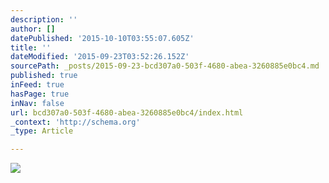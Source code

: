 ```yaml
---
description: ''
author: []
datePublished: '2015-10-10T03:55:07.605Z'
title: ''
dateModified: '2015-09-23T03:52:26.152Z'
sourcePath: _posts/2015-09-23-bcd307a0-503f-4680-abea-3260885e0bc4.md
published: true
inFeed: true
hasPage: true
inNav: false
url: bcd307a0-503f-4680-abea-3260885e0bc4/index.html
_context: 'http://schema.org'
_type: Article

---
```

![](https://the-grid-user-content.s3-us-west-2.amazonaws.com/007c2351-0e6a-4da0-964b-bad33b1fa3e0.png)